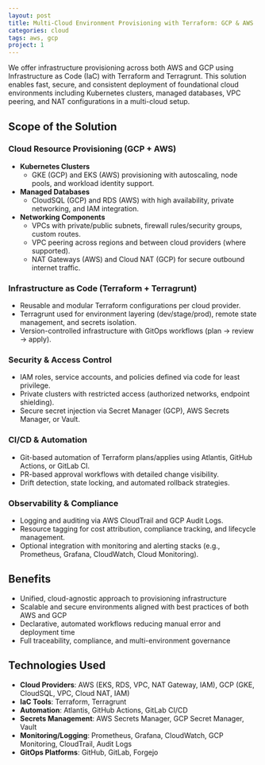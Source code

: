 ```yaml
---
layout: post
title: Multi-Cloud Environment Provisioning with Terraform: GCP & AWS
categories: cloud
tags: aws, gcp
project: 1
---
```


<!--more-->
 
We offer infrastructure provisioning across both AWS and GCP using Infrastructure as Code (IaC) with Terraform and Terragrunt. This solution enables fast, secure, and consistent deployment of foundational cloud environments including Kubernetes clusters, managed databases, VPC peering, and NAT configurations in a multi-cloud setup.

## Scope of the Solution

### Cloud Resource Provisioning (GCP + AWS)
- **Kubernetes Clusters**  
  - GKE (GCP) and EKS (AWS) provisioning with autoscaling, node pools, and workload identity support.  
- **Managed Databases**  
  - CloudSQL (GCP) and RDS (AWS) with high availability, private networking, and IAM integration.  
- **Networking Components**  
  - VPCs with private/public subnets, firewall rules/security groups, custom routes.  
  - VPC peering across regions and between cloud providers (where supported).  
  - NAT Gateways (AWS) and Cloud NAT (GCP) for secure outbound internet traffic.

### Infrastructure as Code (Terraform + Terragrunt)
- Reusable and modular Terraform configurations per cloud provider.  
- Terragrunt used for environment layering (dev/stage/prod), remote state management, and secrets isolation.  
- Version-controlled infrastructure with GitOps workflows (plan → review → apply).

### Security & Access Control
- IAM roles, service accounts, and policies defined via code for least privilege.  
- Private clusters with restricted access (authorized networks, endpoint shielding).  
- Secure secret injection via Secret Manager (GCP), AWS Secrets Manager, or Vault.

### CI/CD & Automation
- Git-based automation of Terraform plans/applies using Atlantis, GitHub Actions, or GitLab CI.  
- PR-based approval workflows with detailed change visibility.  
- Drift detection, state locking, and automated rollback strategies.

### Observability & Compliance
- Logging and auditing via AWS CloudTrail and GCP Audit Logs.  
- Resource tagging for cost attribution, compliance tracking, and lifecycle management.  
- Optional integration with monitoring and alerting stacks (e.g., Prometheus, Grafana, CloudWatch, Cloud Monitoring).

## Benefits
- Unified, cloud-agnostic approach to provisioning infrastructure  
- Scalable and secure environments aligned with best practices of both AWS and GCP  
- Declarative, automated workflows reducing manual error and deployment time  
- Full traceability, compliance, and multi-environment governance

## Technologies Used
- **Cloud Providers**: AWS (EKS, RDS, VPC, NAT Gateway, IAM), GCP (GKE, CloudSQL, VPC, Cloud NAT, IAM)  
- **IaC Tools**: Terraform, Terragrunt  
- **Automation**: Atlantis, GitHub Actions, GitLab CI/CD  
- **Secrets Management**: AWS Secrets Manager, GCP Secret Manager, Vault  
- **Monitoring/Logging**: Prometheus, Grafana, CloudWatch, GCP Monitoring, CloudTrail, Audit Logs  
- **GitOps Platforms**: GitHub, GitLab, Forgejo
